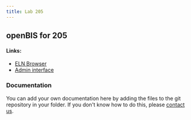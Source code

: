 ```yaml
---
title: Lab 205
---
```


## openBIS for 205

#### Links:
- [ELN Browser](https://openbis-empa-lab205.ethz.ch/)
- [Admin interface](https://openbis-empa-lab205.ethz.ch/openbis/webapp/openbis-ng-ui)

### Documentation

You can add your own documentation here by adding the files to the git repository in your folder.
If you don't know how to do this, please [contact us](/research-data-management/openbis/support).
